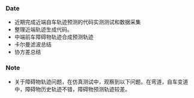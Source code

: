 ### Date
- 近期完成近端自车轨迹预测的代码实测测试和数据采集
- 整理近端轨迹生成代码。
- 中端前车障碍物轨迹合成预测轨迹
- 卡尔曼滤波总结
- 协方差总结

### Note
- 关于障碍物轨迹问题，在仿真测试中，观察到以下问题。在弯道，自车变道中，障碍物历史轨迹不错，障碍物预测轨迹较差。
